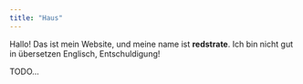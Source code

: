```yaml
---
title: "Haus"
---
```


Hallo! Das ist mein Website, und meine name ist **redstrate**. Ich bin nicht gut in übersetzen Englisch, Entschuldigung!

TODO...

